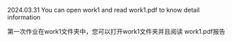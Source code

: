 2024.03.31
You can open work1 and read work1.pdf to know detail information

第一次作业在work1文件夹中，您可以打开work1文件夹并且阅读 work1.pdf报告
